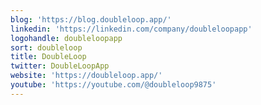 ```yaml
---
blog: 'https://blog.doubleloop.app/'
linkedin: 'https://linkedin.com/company/doubleloopapp'
logohandle: doubleloopapp
sort: doubleloop
title: DoubleLoop
twitter: DoubleLoopApp
website: 'https://doubleloop.app/'
youtube: 'https://youtube.com/@doubleloop9875'
---
```

